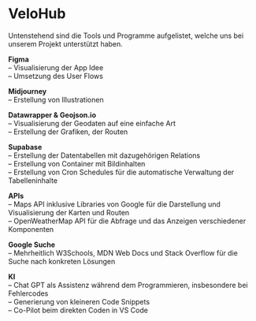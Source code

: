 # VeloHub

Untenstehend sind die Tools und Programme aufgelistet, welche uns bei unserem Projekt unterstützt haben.

**Figma**<br />
– Visualisierung der App Idee<br />
– Umsetzung des User Flows

**Midjourney**<br />
– Erstellung von Illustrationen

**Datawrapper & Geojson.io**<br />
– Visualisierung der Geodaten auf eine einfache Art<br />
– Erstellung der Grafiken, der Routen

**Supabase**<br />
– Erstellung der Datentabellen mit dazugehörigen Relations<br />
– Erstellung von Container mit Bildinhalten<br />
– Erstellung von Cron Schedules für die automatische Verwaltung der Tabelleninhalte

**APIs**<br />
– Maps API inklusive Libraries von Google für die Darstellung und Visualisierung der Karten und Routen<br />
– OpenWeatherMap API für die Abfrage und das Anzeigen verschiedener Komponenten

**Google Suche**<br />
– Mehrheitlich W3Schools, MDN Web Docs und Stack Overflow für die Suche nach konkreten Lösungen

**KI**<br />
– Chat GPT als Assistenz während dem Programmieren, insbesondere bei Fehlercodes<br />
– Generierung von kleineren Code Snippets<br />
– Co-Pilot beim direkten Coden in VS Code
